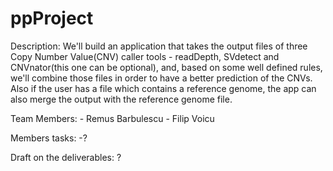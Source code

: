 # ppProject

Description: We'll build an application that takes the output files of three Copy Number Value(CNV) caller tools - readDepth, SVdetect and CNVnator(this one can be optional), and, based on some well defined rules, we'll combine those files in order to have a better prediction of the CNVs. Also if the user has a file which contains a reference genome, the app can also merge the output with the reference genome file.

Team Members: - Remus Barbulescu
              - Filip Voicu
              
Members tasks: -?

Draft on the deliverables: ?
